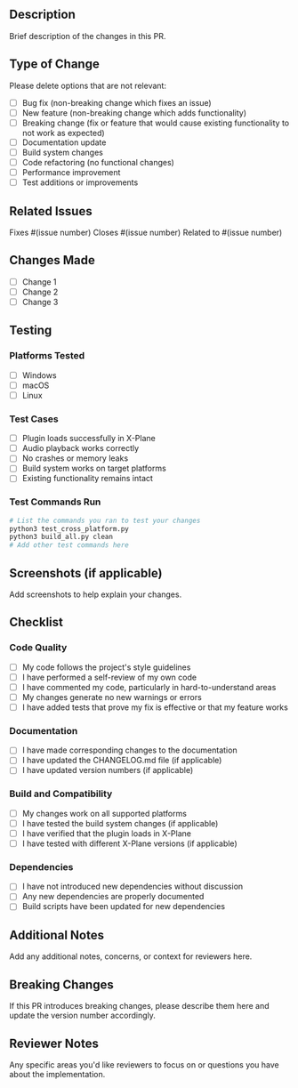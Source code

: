 ## Description

Brief description of the changes in this PR.

## Type of Change

Please delete options that are not relevant:

- [ ] Bug fix (non-breaking change which fixes an issue)
- [ ] New feature (non-breaking change which adds functionality)
- [ ] Breaking change (fix or feature that would cause existing functionality to not work as expected)
- [ ] Documentation update
- [ ] Build system changes
- [ ] Code refactoring (no functional changes)
- [ ] Performance improvement
- [ ] Test additions or improvements

## Related Issues

Fixes #(issue number)
Closes #(issue number)
Related to #(issue number)

## Changes Made

- [ ] Change 1
- [ ] Change 2
- [ ] Change 3

## Testing

### Platforms Tested
- [ ] Windows
- [ ] macOS
- [ ] Linux

### Test Cases
- [ ] Plugin loads successfully in X-Plane
- [ ] Audio playback works correctly
- [ ] No crashes or memory leaks
- [ ] Build system works on target platforms
- [ ] Existing functionality remains intact

### Test Commands Run
```bash
# List the commands you ran to test your changes
python3 test_cross_platform.py
python3 build_all.py clean
# Add other test commands here
```

## Screenshots (if applicable)

Add screenshots to help explain your changes.

## Checklist

### Code Quality
- [ ] My code follows the project's style guidelines
- [ ] I have performed a self-review of my own code
- [ ] I have commented my code, particularly in hard-to-understand areas
- [ ] My changes generate no new warnings or errors
- [ ] I have added tests that prove my fix is effective or that my feature works

### Documentation
- [ ] I have made corresponding changes to the documentation
- [ ] I have updated the CHANGELOG.md file (if applicable)
- [ ] I have updated version numbers (if applicable)

### Build and Compatibility
- [ ] My changes work on all supported platforms
- [ ] I have tested the build system changes (if applicable)
- [ ] I have verified that the plugin loads in X-Plane
- [ ] I have tested with different X-Plane versions (if applicable)

### Dependencies
- [ ] I have not introduced new dependencies without discussion
- [ ] Any new dependencies are properly documented
- [ ] Build scripts have been updated for new dependencies

## Additional Notes

Add any additional notes, concerns, or context for reviewers here.

## Breaking Changes

If this PR introduces breaking changes, please describe them here and update the version number accordingly.

## Reviewer Notes

Any specific areas you'd like reviewers to focus on or questions you have about the implementation.
